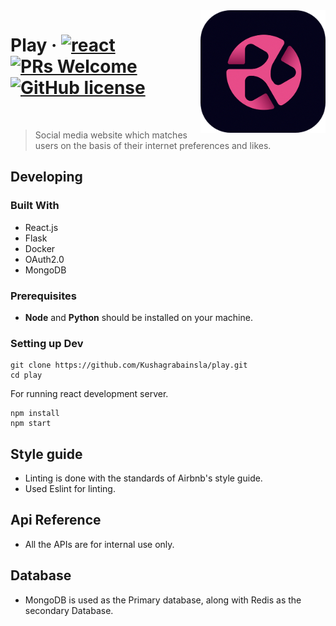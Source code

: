 <img src="https://raw.githubusercontent.com/Kushagrabainsla/play/master/public/playLogo.ico" alt="Play Logo" width="200" align="right">



# Play &middot; [![react](https://badges.aleen42.com/src/react.svg)](https://badges.aleen42.com/src/react.svg) [![PRs Welcome](https://img.shields.io/badge/PRs-welcome-brightgreen.svg?style=flat)](http://makeapullrequest.com) [![GitHub license](https://img.shields.io/badge/license-MIT-blue.svg?style=flat)](https://github.com/your/your-project/blob/master/LICENSE)

<Br/>

> Social media website which matches users on the basis of their internet preferences and likes.


## Developing


### Built With

* React.js
* Flask
* Docker
* OAuth2.0
* MongoDB

### Prerequisites
* **Node** and **Python** should be installed on your machine.


### Setting up Dev


```shell
git clone https://github.com/Kushagrabainsla/play.git
cd play
```

For running react development server.

```shell
npm install
npm start
```


## Style guide

* Linting is done with the standards of Airbnb's style guide. 
* Used Eslint for linting.

## Api Reference

* All the APIs are for internal use only.


## Database

* MongoDB is used as the Primary database, along with Redis as the secondary Database.